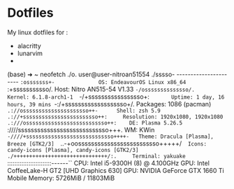 # Dotfiles
My linux dotfiles for :
- alacritty
- lunarvim
- 
<!-- language: lang-none -->
(base) ➜  ~ neofetch
                     ./o.                  user@user-nitroan51554 
                   ./sssso-                ---------------------- 
                 `:osssssss+-              OS: EndeavourOS Linux x86_64 
               `:+sssssssssso/.            Host: Nitro AN515-54 V1.33 
             `-/ossssssssssssso/.          Kernel: 6.1.8-arch1-1 
           `-/+sssssssssssssssso+:`        Uptime: 1 day, 16 hours, 39 mins 
         `-:/+sssssssssssssssssso+/.       Packages: 1086 (pacman) 
       `.://osssssssssssssssssssso++-      Shell: zsh 5.9 
      .://+ssssssssssssssssssssssso++:     Resolution: 1920x1080, 1920x1080 
    .:///ossssssssssssssssssssssssso++:    DE: Plasma 5.26.5 
  `:////ssssssssssssssssssssssssssso+++.   WM: KWin 
`-////+ssssssssssssssssssssssssssso++++-   Theme: Dracula [Plasma], Breeze [GTK2/3] 
 `..-+oosssssssssssssssssssssssso+++++/`   Icons: candy-icons [Plasma], candy-icons [GTK2/3] 
   ./++++++++++++++++++++++++++++++/:.     Terminal: yakuake 
  `:::::::::::::::::::::::::------``       CPU: Intel i5-9300H (8) @ 4.100GHz 
                                           GPU: Intel CoffeeLake-H GT2 [UHD Graphics 630] 
                                           GPU: NVIDIA GeForce GTX 1660 Ti Mobile 
                                           Memory: 5726MiB / 11803MiB
